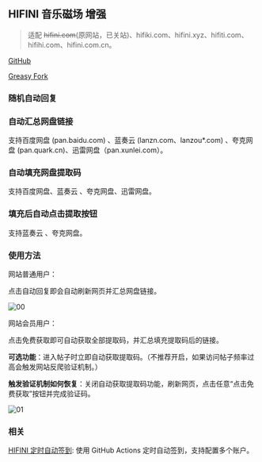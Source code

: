 ## HIFINI 音乐磁场 增强

> 适配 ~~hifini.com~~(原网站，已关站)、hifiki.com、hifini.xyz、hifiti.com、hifihi.com、hifini.com.cn。

[GitHub](https://github.com/ewigl/hifini-enhanced)

[Greasy Fork](https://greasyfork.org/scripts/502411)

### 随机自动回复

### 自动汇总网盘链接

支持百度网盘 (pan.baidu.com) 、蓝奏云 (lanzn.com、lanzou\*.com) 、夸克网盘 (pan.quark.cn)、迅雷网盘（pan.xunlei.com）。

### 自动填充网盘提取码

支持百度网盘、蓝奏云 、夸克网盘、迅雷网盘。

### 填充后自动点击提取按钮

支持蓝奏云 、夸克网盘。

### 使用方法

网站普通用户：

点击自动回复即会自动刷新网页并汇总网盘链接。

![00](https://raw.githubusercontent.com/ewigl/hus/main/images/00.png)

网站会员用户：

点击免费获取即可自动获取全部提取码，并汇总填充提取码后的链接。

**可选功能**：进入帖子时立即自动获取提取码。（不推荐开启，如果访问帖子频率过高会触发网站反爬验证机制。）

**触发验证机制如何恢复**：关闭自动获取提取码功能，刷新网页，点击任意“点击免费获取”按钮并完成验证码。

![01](https://raw.githubusercontent.com/ewigl/hus/main/images/01.png)

### 相关

[HIFINI 定时自动签到](https://github.com/ewigl/hifini-auto-checkin): 使用 GitHub Actions 定时自动签到，支持配置多个账户。
